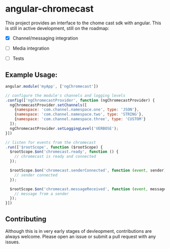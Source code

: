 # angular-chromecast

This project provides an interface to the chome cast sdk with angular. This is still in active development, still on the roadmap:

- [x] Channel/messaging integration
- [ ] Media integration
- [ ] Tests


## Example Usage:

```js
angular.module('myApp', ['ngChromecast'])

// configure the module's channels and logging levels
.config(['ngChromecastProvider', function (ngChromecastProvider) {
  ngChromecastProvider.setChannels([
    {namespace: 'com.channel.namespace.one', type: 'JSON'},
    {namespace: 'com.channel.namespace.two', type: 'STRING'},
    {namespace: 'com.channel.namespace.three', type: 'CUSTOM'}
  ]);
  ngChromecastProvider.setLoggingLevel('VERBOSE');
}])

// listen for events from the chromecast
.run(['$rootScope', function ($rootScope) {
  $rootScope.$on('chromecast.ready', function () {
    // chromecast is ready and connected
  });

  $rootScope.$on('chromecast.senderConnected', function (event, sender) {
    // sender connected
  });

  $rootScope.$on('chromecast.messageReceived', function (event, message) {
    // message from a sender
  });
}])

```

## Contributing

Although this is in very early stages of devleopment, contributions are always welcome. Please open an issue or submit a pull request with any issues.
